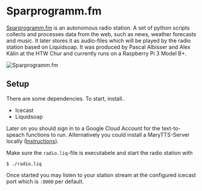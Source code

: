 # Sparprogramm.fm
[Sparprogramm.fm](http://sparprogramm.fm/) is an autonomous radio station. A set of python scripts collects and processes data from the web, such as news, weather forecasts and music. It later stores it as audio-files which will be played by the radio station based on Liquidsoap. It was produced by Pascal Albisser and Alex Kälin at the HTW Chur and currently runs on a Raspberry Pi 3 Model B+.

![Sparprogramm.fm](http://sparprogramm.fm/animation.gif "Sparprogramm.fm")

## Setup
There are some dependencies. To start, install..
- Icecast
- Liquidsoap

Later on you should sign in to a Google Cloud Account for the text-to-speach functions to run. Alternatively you could install a MaryTTS-Server locally ([Instructions](https://github.com/marytts/marytts/wiki/Local-MaryTTS-Server-Installation)). 

Make sure the ```radio.liq```-file is executabele and start the radio station with
```
$ ./radio.liq
```
Once started you may listen to your station stream at the configured icecast port which is `:8000` per default.
